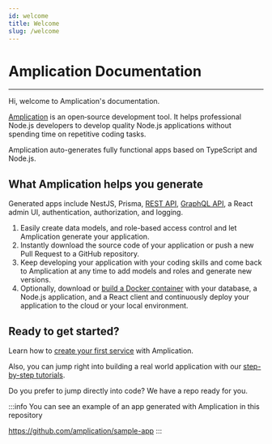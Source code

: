 ```yaml
---
id: welcome
title: Welcome
slug: /welcome
---
```


# Amplication Documentation

---

Hi, welcome to Amplication's documentation.

[Amplication](/about/) is an open‑source development tool. It helps professional Node.js developers to develop quality Node.js applications without spending time on repetitive coding tasks.

Amplication auto-generates fully functional apps based on TypeScript and Node.js.

## What Amplication helps you generate

Generated apps include NestJS, Prisma, [REST API](/api/#rest-api), [GraphQL API](/api/#graphql-api), a React admin UI, authentication, authorization, and logging.

1. Easily create data models, and role-based access control and let Amplication generate your application.
2. Instantly download the source code of your application or push a new Pull Request to a GitHub repository.
3. Keep developing your application with your coding skills and come back to Amplication at any time to add models and roles and generate new versions.
4. Optionally, download or [build a Docker container](/deploy/) with your database, a Node.js application, and a React client and continuously deploy your application to the cloud or your local environment.

## Ready to get started?

Learn how to [create your first service](/first-app/) with Amplication.

Also, you can jump right into building a real world application with our [step-by-step tutorials](/tutorials/).

Do you prefer to jump directly into code? We have a repo ready for you.

:::info
You can see an example of an app generated with Amplication in this repository

https://github.com/amplication/sample-app
:::